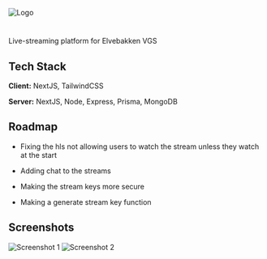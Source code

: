 
![Logo](https://i.imgur.com/lr9x6aQ.png)


# 
Live-streaming platform for Elvebakken VGS


## Tech Stack

**Client:** NextJS, TailwindCSS

**Server:** NextJS, Node, Express, Prisma, MongoDB

## Roadmap

- Fixing the hls not allowing users to watch the stream unless they watch at the start

- Adding chat to the streams

- Making the stream keys more secure

- Making a generate stream key function

## Screenshots
![Screenshot 1](https://i.imgur.com/6LrGPQV.png)
![Screenshot 2](https://i.imgur.com/UQoduy1.png)

